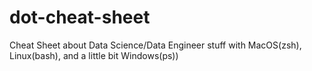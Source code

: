 # dot-cheat-sheet
Cheat Sheet about Data Science/Data Engineer stuff with MacOS(zsh), Linux(bash), and a little bit Windows(ps))
